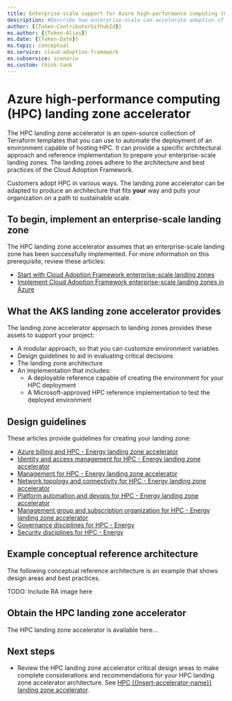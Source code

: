 ```yaml
---
title: Enterprise-scale support for Azure high-performance computing (HPC)
description: #Describe how enterprise-scale can accelerate adoption of HPC.
author: {{Token-ContributorGithubId}}
ms.author: {{Token-Alias}}
ms.date: {{Token-Date}}
ms.topic: conceptual
ms.service: cloud-adoption-framework
ms.subservice: scenario
ms.custom: think-tank
---
```


# Azure high-performance computing (HPC) landing zone accelerator

The HPC  landing zone accelerator is an open-source collection of Terraform templates that you can use to automate the deployment of an environment capable of hosting HPC. It can provide a specific architectural approach and reference implementation to prepare your enterprise-scale landing zones. The landing zones adhere to the architecture and best practices of the Cloud Adoption Framework.

Customers adopt HPC in various ways. The  landing zone accelerator can be adapted to produce an architecture that fits **your** way and puts your organization on a path to sustainable scale.

## To begin, implement an enterprise-scale landing zone

The HPC  landing zone accelerator assumes that an enterprise-scale landing zone has been successfully implemented. For more information on this prerequisite, review these articles:

- [Start with Cloud Adoption Framework enterprise-scale landing zones](../../ready/enterprise-scale/index.md)
- [Implement Cloud Adoption Framework enterprise-scale landing zones in Azure](../../ready/enterprise-scale/implementation.md)

## What the AKS  landing zone accelerator provides

The  landing zone accelerator approach to landing zones provides these assets to support your project:

- A modular approach, so that you can customize environment variables
- Design guidelines to aid in evaluating critical decisions
- The landing zone architecture
- An implementation that includes:
  - A deployable reference capable of creating the environment for your HPC deployment
  - A Microsoft-approved HPC reference implementation to test the deployed environment

## Design guidelines

These articles provide guidelines for creating your landing zone:

- [Azure billing and HPC - Energy landing zone accelerator](./energy/azure-billing-active-directory-tenant.md)
- [Identity and access management for HPC - Energy landing zone accelerator](./energy/identity-access-management.md)
- [Management for HPC - Energy landing zone accelerator](./energy/management.md)
- [Network topology and connectivity for HPC - Energy landing zone accelerator](./energy/network-topology-connectivity.md)
- [Platform automation and devops for HPC - Energy landing zone accelerator](./energy/platform-automation-devops.md)
- [Management group and subscription organization for HPC - Energy landing zone accelerator](./energy/resource-organization.md)
- [Governance disciplines for HPC - Energy](./energy/security-governance-compliance.md)
- [Security disciplines for HPC - Energy](./energy/security.md)

## Example conceptual reference architecture

The following conceptual reference architecture is an example that shows design areas and best practices.

TODO: Include RA image here

## Obtain the HPC  landing zone accelerator

The HPC  landing zone accelerator is available here...

## Next steps

- Review the HPC  landing zone accelerator critical design areas to make complete considerations and recommendations for your HPC  landing zone accelerator architecture. See [HPC {{Insert-accelerator-name}} landing zone accelerator](./energy/identity-access-management.md).
